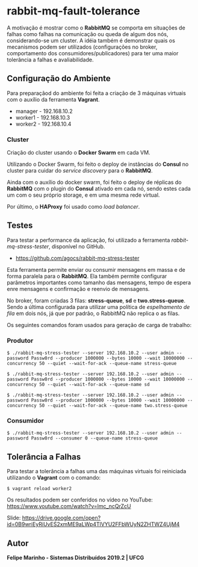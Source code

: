 # rabbit-mq-fault-tolerance

A motivação é mostrar como o **RabbitMQ** se comporta em situações de falhas como falhas na comunicação ou queda de algum dos nós, considerando-se um cluster. A idéia também é demonstrar quais os mecanismos podem ser utilizados (configurações no broker, comportamento dos consumidores/publicadores) para ter uma maior tolerância a falhas e avaliabilidade.

## Configuração do Ambiente

Para preparaçãod do ambiente foi feita a criação de 3 máquinas virtuais com o auxílio da ferramenta **Vagrant**.

- manager - 192.168.10.2
- worker1 - 192.168.10.3
- worker2 - 192.168.10.4

### Cluster

Criação do cluster usando o **Docker Swarm** em cada VM.

Utilizando o Docker Swarm, foi feito o deploy de instâncias do **Consul** no cluster para cuidar do _service discovery_ para o **RabbitMQ**.

Ainda com o auxílio do docker swarm, foi feito o deploy de réplicas do **RabbitMQ** com o plugin do **Consul** ativado em cada nó, sendo estes cada um com o seu próprio storage, e em uma mesma rede virtual.

Por último, o **HAProxy** foi usado como _load balancer_.

## Testes

Para testar a performance da aplicação, foi utilizado a ferramenta _rabbit-mq-stress-tester_, disponível no GitHub.

- https://github.com/agocs/rabbit-mq-stress-tester

Esta ferramenta permite enviar ou consumir mensagens em massa e de forma paralela para o **RabbitMQ**. Ela também permite configurar parâmetros importantes como tamanho das mensagens, tempo de espera enre mensagens e confirmação e reenvio de mensagens.

No broker, foram criadas 3 filas: **stress-queue**, **sd** e **two.stress-queue**. Sendo a última configurada para utilizar uma política de _espelhamento de fila_ em dois nós, já que por padrão, o RabbitMQ não replica o as filas.

Os seguintes comandos foram usados para geração de carga de trabalho:

### Produtor

    $ ./rabbit-mq-stress-tester --server 192.168.10.2 --user admin --password Passw0rd --producer 1000000 --bytes 10000 --wait 10000000 --concurrency 50 --quiet --wait-for-ack --queue-name stress-queue

    $ ./rabbit-mq-stress-tester --server 192.168.10.2 --user admin --password Passw0rd --producer 1000000 --bytes 10000 --wait 10000000 --concurrency 50 --quiet --wait-for-ack --queue-name sd

    $ ./rabbit-mq-stress-tester --server 192.168.10.2 --user admin --password Passw0rd --producer 1000000 --bytes 10000 --wait 10000000 --concurrency 50 --quiet --wait-for-ack --queue-name two.stress-queue

### Consumidor

    $ ./rabbit-mq-stress-tester --server 192.168.10.2 --user admin --password Passw0rd --consumer 0 --queue-name stress-queue

## Tolerância a Falhas

Para testar a tolerância a falhas uma das máquinas virtuais foi reiniciada utilizando o **Vagrant** com o comando:

    $ vagrant reload worker2

Os resultados podem ser conferidos no vídeo no YouTube: https://www.youtube.com/watch?v=lmc_ncQrZcU

Slide: https://drive.google.com/open?id=0B9wriEyRiUvES2xmME9aLWp4TlVYU2FFbWUyN2ZHTWZ4UjM4

## Autor

**Felipe Marinho - Sistemas Distribuídos 2019.2 | UFCG**
